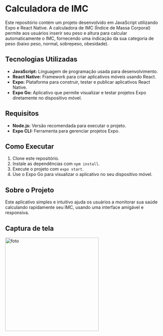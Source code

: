 # Calculadora de IMC

Este repositório contém um projeto desenvolvido em JavaScript utilizando Expo e React Native. A calculadora de IMC (Índice de Massa Corporal) permite aos usuários inserir seu peso e altura para calcular automaticamente o IMC, fornecendo uma indicação da sua categoria de peso (baixo peso, normal, sobrepeso, obesidade).

## Tecnologias Utilizadas

- **JavaScript:** Linguagem de programação usada para desenvolvimento.
- **React Native:** Framework para criar aplicativos móveis usando React.
- **Expo:** Plataforma para construir, testar e publicar aplicativos React Native.
- **Expo Go:** Aplicativo que permite visualizar e testar projetos Expo diretamente no dispositivo móvel.

## Requisitos

- **Node.js:** Versão recomendada para executar o projeto.
- **Expo CLI:** Ferramenta para gerenciar projetos Expo.

## Como Executar

1. Clone este repositório.
2. Instale as dependências com `npm install`.
3. Execute o projeto com `expo start`.
4. Use o Expo Go para visualizar o aplicativo no seu dispositivo móvel.

## Sobre o Projeto

Este aplicativo simples e intuitivo ajuda os usuários a monitorar sua saúde calculando rapidamente seu IMC, usando uma interface amigável e responsiva.

## Captura de tela

<img src="https://i.ibb.co/TTXbPsS/Whats-App-Image-2024-08-22-at-12-48-12.jpg" alt="foto" width="300"/>

